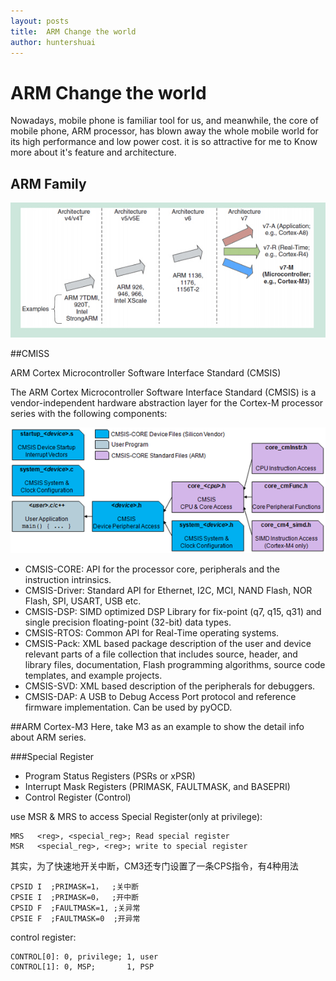 ```yaml
---
layout: posts
title:  ARM Change the world
author: huntershuai
---
```


ARM Change the world
====

Nowadays, mobile phone is familiar tool for us, and meanwhile, the core of mobile phone, ARM processor, has blown away the whole mobile world for its high performance and low power cost. it is so attractive for me to Know more about it's feature and architecture.


## ARM Family

<img src="/images/arm_learning/arm_evolution.jpg"/>



##CMISS

 ARM Cortex Microcontroller Software Interface Standard (CMSIS)
 
The ARM Cortex Microcontroller Software Interface Standard (CMSIS) is a vendor-independent hardware abstraction layer for the Cortex-M processor series with the following components:

<img src="/images/arm_learning/cmsis.png"/>


* CMSIS-CORE: API for the processor core, peripherals and the instruction intrinsics.
* CMSIS-Driver: Standard API for Ethernet, I2C, MCI, NAND Flash, NOR Flash, SPI, USART, USB etc.
* CMSIS-DSP: SIMD optimized DSP Library for fix-point (q7, q15, q31) and single precision floating-point (32-bit) data types.
* CMSIS-RTOS: Common API for Real-Time operating systems.
* CMSIS-Pack: XML based package description of the user and device relevant parts of a file collection that includes source, header, and library files, documentation, Flash programming algorithms, source code templates, and example projects.
* CMSIS-SVD: XML based description of the peripherals for debuggers.
* CMSIS-DAP: A USB to Debug Access Port protocol and reference firmware implementation. Can be used by pyOCD.


##ARM Cortex-M3
Here, take M3 as an example to show the detail info about ARM series.

###Special Register
- Program Status Registers (PSRs or xPSR)
- Interrupt Mask Registers (PRIMASK, FAULTMASK, and BASEPRI)
- Control Register (Control)

use MSR & MRS to access Special Register(only at privilege):
	
	MRS   <reg>, <special_reg>; Read special register
    MSR   <special_reg>, <reg>; write to special register


其实，为了快速地开关中断，CM3还专门设置了一条CPS指令，有4种用法 
   
	CPSID I  ;PRIMASK=1，  ;关中断 
  	CPSIE I  ;PRIMASK=0，  ;开中断 
  	CPSID F  ;FAULTMASK=1, ;关异常 
  	CPSIE F  ;FAULTMASK=0  ;开异常 

control register:
	
	CONTROL[0]: 0, privilege; 1, user
	CONTROL[1]: 0, MSP;       1, PSP


